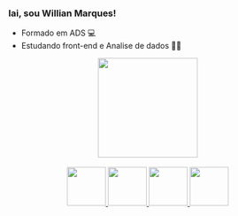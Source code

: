 ### Iai, sou Willian Marques!

- Formado em ADS 💻
- Estudando front-end e Analise de dados 👨‍💻

<div align="center">
  <a href="https://github.com/wxllxvn">
  <img height="180em" src="https://github-readme-stats.vercel.app/api/top-langs/?username=wxllxvn&layout=compact&langs_count=7&theme=dracula"/>
</div>

<br>

<div align="center">
  <img src="https://cdn.jsdelivr.net/gh/devicons/devicon/icons/css3/css3-original.svg" width='70'/>
  <img src="https://cdn.jsdelivr.net/gh/devicons/devicon/icons/html5/html5-original.svg" width='70'/>
  <img src="https://cdn.jsdelivr.net/gh/devicons/devicon/icons/javascript/javascript-original.svg" width='70' />
  <img src="https://cdn.jsdelivr.net/gh/devicons/devicon/icons/python/python-original.svg" width='70' />

</div>
